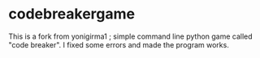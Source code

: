 # codebreakergame
This is a fork from yonigirma1 ; simple command line python game called "code breaker".
I fixed some errors and made the program works. 
